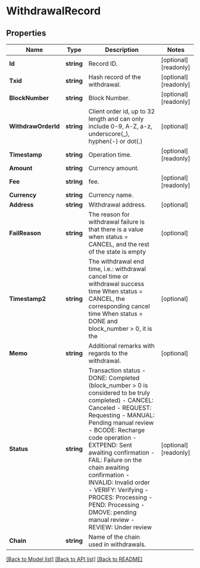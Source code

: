 # WithdrawalRecord

## Properties

Name | Type | Description | Notes
------------ | ------------- | ------------- | -------------
**Id** | **string** | Record ID. | [optional] [readonly] 
**Txid** | **string** | Hash record of the withdrawal. | [optional] [readonly] 
**BlockNumber** | **string** | Block Number. | [optional] [readonly] 
**WithdrawOrderId** | **string** | Client order id, up to 32 length and can only include 0-9, A-Z, a-z, underscore(_), hyphen(-) or dot(.)  | [optional] 
**Timestamp** | **string** | Operation time. | [optional] [readonly] 
**Amount** | **string** | Currency amount. | 
**Fee** | **string** | fee. | [optional] [readonly] 
**Currency** | **string** | Currency name. | 
**Address** | **string** | Withdrawal address. | [optional] 
**FailReason** | **string** | The reason for withdrawal failure is that there is a value when status &#x3D; CANCEL, and the rest of the state is empty | [optional] 
**Timestamp2** | **string** | The withdrawal end time, i.e.: withdrawal cancel time or withdrawal success time When status &#x3D; CANCEL, the corresponding cancel time When status &#x3D; DONE and block_number &gt; 0, it is the | [optional] 
**Memo** | **string** | Additional remarks with regards to the withdrawal. | [optional] 
**Status** | **string** | Transaction status  - DONE: Completed (block_number &gt; 0 is considered to be truly completed) - CANCEL: Canceled - REQUEST: Requesting - MANUAL: Pending manual review - BCODE: Recharge code operation - EXTPEND: Sent awaiting confirmation - FAIL: Failure on the chain awaiting confirmation - INVALID: Invalid order - VERIFY: Verifying - PROCES: Processing - PEND: Processing - DMOVE: pending manual review - REVIEW: Under review | [optional] [readonly] 
**Chain** | **string** | Name of the chain used in withdrawals. | 

[[Back to Model list]](../README.md#documentation-for-models) [[Back to API list]](../README.md#documentation-for-api-endpoints) [[Back to README]](../README.md)


